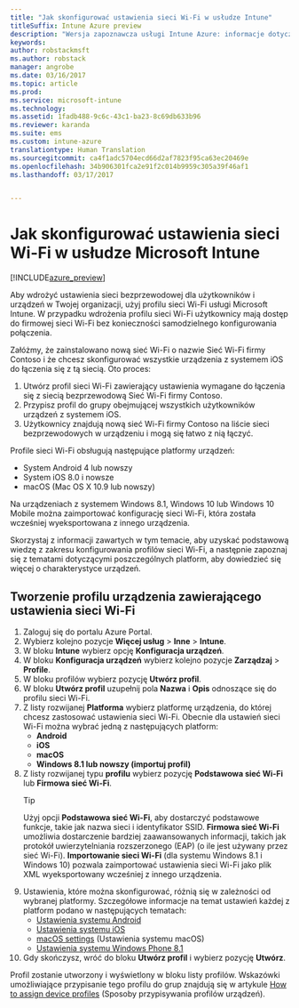 ```yaml
---
title: "Jak skonfigurować ustawienia sieci Wi-Fi w usłudze Intune"
titleSuffix: Intune Azure preview
description: "Wersja zapoznawcza usługi Intune Azure: informacje dotyczące konfigurowania ustawień sieci Wi-Fi na zarządzanych urządzeniach przy użyciu usługi Intune."
keywords: 
author: robstackmsft
ms.author: robstack
manager: angrobe
ms.date: 03/16/2017
ms.topic: article
ms.prod: 
ms.service: microsoft-intune
ms.technology: 
ms.assetid: 1fadb488-9c6c-43c1-ba23-8c69db633b96
ms.reviewer: karanda
ms.suite: ems
ms.custom: intune-azure
translationtype: Human Translation
ms.sourcegitcommit: ca4f1adc5704ecd66d2af7823f95ca63ec20469e
ms.openlocfilehash: 34b906301fca2e91f2c014b9959c305a39f46af1
ms.lasthandoff: 03/17/2017


---
```


# <a name="how-to-configure-wi-fi-settings-in-microsoft-intune"></a>Jak skonfigurować ustawienia sieci Wi-Fi w usłudze Microsoft Intune

[!INCLUDE[azure_preview](../includes/azure_preview.md)]

Aby wdrożyć ustawienia sieci bezprzewodowej dla użytkowników i urządzeń w Twojej organizacji, użyj profilu sieci Wi-Fi usługi Microsoft Intune. W przypadku wdrożenia profilu sieci Wi-Fi użytkownicy mają dostęp do firmowej sieci Wi-Fi bez konieczności samodzielnego konfigurowania połączenia.

Załóżmy, że zainstalowano nową sieć Wi-Fi o nazwie Sieć Wi-Fi firmy Contoso i że chcesz skonfigurować wszystkie urządzenia z systemem iOS do łączenia się z tą siecią. Oto proces:

1. Utwórz profil sieci Wi-Fi zawierający ustawienia wymagane do łączenia się z siecią bezprzewodową Sieć Wi-Fi firmy Contoso.
2. Przypisz profil do grupy obejmującej wszystkich użytkowników urządzeń z systemem iOS.
3. Użytkownicy znajdują nową sieć Wi-Fi firmy Contoso na liście sieci bezprzewodowych w urządzeniu i mogą się łatwo z nią łączyć.

Profile sieci Wi-Fi obsługują następujące platformy urządzeń:

- System Android 4 lub nowszy
- System iOS 8.0 i nowsze
- macOS (Mac OS X 10.9 lub nowszy)

Na urządzeniach z systemem Windows 8.1, Windows 10 lub Windows 10 Mobile można zaimportować konfigurację sieci Wi-Fi, która została wcześniej wyeksportowana z innego urządzenia.

Skorzystaj z informacji zawartych w tym temacie, aby uzyskać podstawową wiedzę z zakresu konfigurowania profilów sieci Wi-Fi, a następnie zapoznaj się z tematami dotyczącymi poszczególnych platform, aby dowiedzieć się więcej o charakterystyce urządzeń.

## <a name="create-a-device-profile-containing-wi-fi-settings"></a>Tworzenie profilu urządzenia zawierającego ustawienia sieci Wi-Fi

1. Zaloguj się do portalu Azure Portal.
2. Wybierz kolejno pozycje **Więcej usług** > **Inne** > **Intune**.
3. W bloku **Intune** wybierz opcję **Konfiguracja urządzeń**.
2. W bloku **Konfiguracja urządzeń** wybierz kolejno pozycje **Zarządzaj** > **Profile**.
3. W bloku profilów wybierz pozycję **Utwórz profil**.
4. W bloku **Utwórz profil** uzupełnij pola **Nazwa** i **Opis** odnoszące się do profilu sieci Wi-Fi.
5. Z listy rozwijanej **Platforma** wybierz platformę urządzenia, do której chcesz zastosować ustawienia sieci Wi-Fi. Obecnie dla ustawień sieci Wi-Fi można wybrać jedną z następujących platform:
    - **Android**
    - **iOS**
    - **macOS**
    - **Windows 8.1 lub nowszy (importuj profil)**
6. Z listy rozwijanej typu **profilu** wybierz pozycję **Podstawowa sieć Wi-Fi** lub **Firmowa sieć Wi-Fi**.
    >[!TIP]
    >Użyj opcji **Podstawowa sieć Wi-Fi**, aby dostarczyć podstawowe funkcje, takie jak nazwa sieci i identyfikator SSID. **Firmowa sieć Wi-Fi** umożliwia dostarczenie bardziej zaawansowanych informacji, takich jak protokół uwierzytelniania rozszerzonego (EAP) (o ile jest używany przez sieć Wi-Fi). **Importowanie sieci Wi-Fi** (dla systemu Windows 8.1 i Windows 10) pozwala zaimportować ustawienia sieci Wi-Fi jako plik XML wyeksportowany wcześniej z innego urządzenia.
7. Ustawienia, które można skonfigurować, różnią się w zależności od wybranej platformy. Szczegółowe informacje na temat ustawień każdej z platform podano w następujących tematach:
    - [Ustawienia systemu Android](wi-fi-for-android.md)
    - [Ustawienia systemu iOS](wi-fi-for-ios.md)
    - [macOS settings](wi-fi-for-macos.md) (Ustawienia systemu macOS)
    - [Ustawienia systemu Windows Phone 8.1](wi-fi-import-for-windows-8-1.md)
8. Gdy skończysz, wróć do bloku **Utwórz profil** i wybierz pozycję **Utwórz**.

Profil zostanie utworzony i wyświetlony w bloku listy profilów.
Wskazówki umożliwiające przypisanie tego profilu do grup znajdują się w artykule [How to assign device profiles](how-to-assign-device-profiles.md) (Sposoby przypisywania profilów urządzeń).


